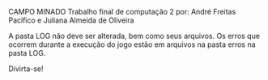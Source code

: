 CAMPO MINADO
Trabalho final de computação 2 por: André Freitas Pacífico e Juliana Almeida de Oliveira

A pasta LOG não deve ser alterada, bem como seus arquivos.
Os erros que ocorrem durante a execução do jogo estão em arquivos na pasta erros na pasta LOG.

Divirta-se!
